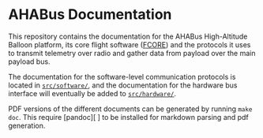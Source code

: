 # AHABus Documentation

This repository contains the documentation for the AHABus High-Altitude Balloon
platform, its core flight software ([FCORE][1]) and the protocols it uses to
transmit telemetry over radio and gather data from payload over the main payload
bus.

The documentation for the software-level communication protocols is located in
[`src/software/`][2], and the documentation for the hardware bus interface will
eventually be added to [`src/hardware/`][3].

PDF versions of the different documents can be generated by running `make doc`.
This require [pandoc][ ] to be installed for markdown parsing and pdf
generation.

 [1]: https://github.com/ahabus/fcore
 [2]: src/software/
 [3]: src/hardware/
 [4]: http://pandoc.org
